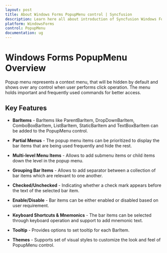 ```yaml
---
layout: post
title: About Windows Forms PopupMenu control | Syncfusion
description: Learn here all about introduction of Syncfusion Windows Forms PopupMenu control, its elements and more details.
platform: WindowsForms
control: PopupMenu
documentation: ug
---
```


# Windows Forms PopupMenu Overview

Popup menu represents a context menu, that will be hidden by default and shows over any control when user performs click operation. The menu holds important and frequently used commands for better access. 

## Key Features

* **BarItems** - BarItems like ParentBarItem, DropDownBarItem, ComboBoxBarItem, ListBarItem, StaticBarItem and TextBoxBarItem can be added to the PopupMenu control.

* **Partial Menus** - The popup menu items can be prioritized to display the bar items that are being used frequently and hide the rest.

* **Multi-level Menu Items** - Allows to add submenu items or child items down the level in the popup menu.

* **Grouping Bar Items** - Allows to add separator between a collection of bar items which are relevant to one another.

* **Checked/Unchecked** - Indicating whether a check mark appears before the text of the selected bar item.

* **Enable/Disable** - Bar items can be either enabled or disabled based on user requirement.

* **Keyboard Shortcuts & Mnemonics** - The bar items can be selected through keyboard operation and support to add mnemonic text.

* **Tooltip** - Provides options to set tooltip for each BarItem.

* **Themes** - Supports set of visual styles to customize the look and feel of PopupMenu control.
